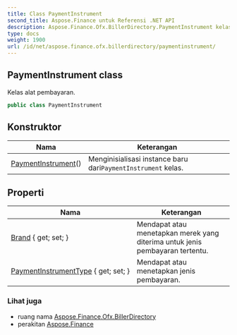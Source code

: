 ```yaml
---
title: Class PaymentInstrument
second_title: Aspose.Finance untuk Referensi .NET API
description: Aspose.Finance.Ofx.BillerDirectory.PaymentInstrument kelas. Kelas alat pembayaran.
type: docs
weight: 1900
url: /id/net/aspose.finance.ofx.billerdirectory/paymentinstrument/
---
```

## PaymentInstrument class

Kelas alat pembayaran.

```csharp
public class PaymentInstrument
```

## Konstruktor

| Nama | Keterangan |
| --- | --- |
| [PaymentInstrument](paymentinstrument/)() | Menginisialisasi instance baru dari`PaymentInstrument` kelas. |

## Properti

| Nama | Keterangan |
| --- | --- |
| [Brand](../../aspose.finance.ofx.billerdirectory/paymentinstrument/brand/) { get; set; } | Mendapat atau menetapkan merek yang diterima untuk jenis pembayaran tertentu. |
| [PaymentInstrumentType](../../aspose.finance.ofx.billerdirectory/paymentinstrument/paymentinstrumenttype/) { get; set; } | Mendapat atau menetapkan jenis pembayaran. |

### Lihat juga

* ruang nama [Aspose.Finance.Ofx.BillerDirectory](../../aspose.finance.ofx.billerdirectory/)
* perakitan [Aspose.Finance](../../)


